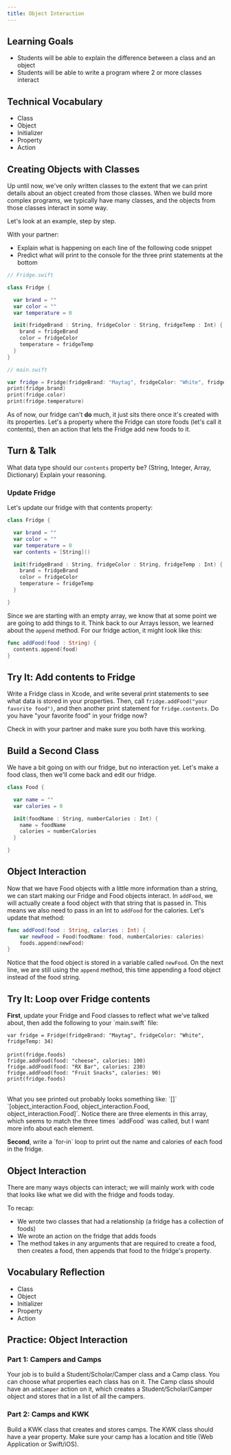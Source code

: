 ```yaml
---
title: Object Interaction
---
```


## Learning Goals

* Students will be able to explain the difference between a class and an object
* Students will be able to write a program where 2 or more classes interact

## Technical Vocabulary

* Class
* Object
* Initializer
* Property
* Action

## Creating Objects with Classes

Up until now, we've only written classes to the extent that we can print details about an object created from those classes. When we build more complex programs, we typically have many classes, and the objects from those classes interact in some way.

Let's look at an example, step by step.

With your partner:
- Explain what is happening on each line of the following code snippet
- Predict what will print to the console for the three print statements at the bottom

```swift
// Fridge.swift

class Fridge {

  var brand = ""
  var color = ""
  var temperature = 0

  init(fridgeBrand : String, fridgeColor : String, fridgeTemp : Int) {
    brand = fridgeBrand
    color = fridgeColor
    temperature = fridgeTemp
  }
}
```

```swift
// main.swift

var fridge = Fridge(fridgeBrand: "Maytag", fridgeColor: "White", fridgeTemp: 34)
print(fridge.brand)
print(fridge.color)
print(fridge.temperature)
```

As of now, our fridge can't **do** much, it just sits there once it's created with its properties. Let's a property where the Fridge can store foods (let's call it contents), then an action that lets the Fridge add new foods to it.

<div class="try-it">
  <h2>Turn & Talk</h2>
  <p>What data type should our <code>contents</code> property be? (String, Integer, Array, Dictionary) Explain your reasoning.</p>
</div>

### Update Fridge

Let's update our fridge with that contents property:

```swift
class Fridge {

  var brand = ""
  var color = ""
  var temperature = 0
  var contents = [String]()

  init(fridgeBrand : String, fridgeColor : String, fridgeTemp : Int) {
    brand = fridgeBrand
    color = fridgeColor
    temperature = fridgeTemp
  }

}
```

Since we are starting with an empty array, we know that at some point we are going to add things to it. Think back to our Arrays lesson, we learned about the `append` method. For our fridge action, it might look like this:

```swift
func addFood(food : String) {
  contents.append(food)
}
```

<div class="try-it">
  <h2>Try It: Add contents to Fridge</h2>
  <p>Write a Fridge class in Xcode, and write several print statements to see what data is stored in your properties. Then, call <code>fridge.addFood("your favorite food")</code>, and then another print statement for <code>fridge.contents</code>. Do you have "your favorite food" in your fridge now?</p>
  <p>Check in with your partner and make sure you both have this working.</p>
</div>

## Build a Second Class

We have a bit going on with our fridge, but no interaction yet. Let's make a food class, then we'll come back and edit our fridge.

```swift
class Food {

  var name = ""
  var calories = 0

  init(foodName : String, numberCalories : Int) {
    name = foodName
    calories = numberCalories
  }

}
```

## Object Interaction

Now that we have Food objects with a little more information than a string, we can start making our Fridge and Food objects interact. In `addFood`, we will actually create a food object with that string that is passed in. This means we also need to pass in an Int to `addFood` for the calories. Let's update that method:

```swift
func addFood(food : String, calories : Int) {
    var newFood = Food(foodName: food, numberCalories: calories)
    foods.append(newFood)
}
```

Notice that the food object is stored in a variable called `newFood`. On the next line, we are still using the `append` method, this time appending a food object instead of the food string.

<div class="try-it">
  <h2>Try It: Loop over Fridge contents</h2>
  <p><strong>First</strong>, update your Fridge and Food classes to reflect what we've talked about, then add the following to your `main.swift` file:</p>
  <code>var fridge = Fridge(fridgeBrand: "Maytag", fridgeColor: "White", fridgeTemp: 34)</code><br><br>
  <code>print(fridge.foods)</code><br>
  <code>fridge.addFood(food: "cheese", calories: 100)</code><br>
  <code>fridge.addFood(food: "RX Bar", calories: 230)</code><br>
  <code>fridge.addFood(food: "Fruit Snacks", calories: 90)</code><br>
  <code>print(fridge.foods)</code><br><br>
  <p>What you see printed out probably looks something like: `[]` `[object_interaction.Food, object_interaction.Food, object_interaction.Food]`. Notice there are three elements in this array, which seems to match the three times `addFood` was called, but I want more info about each element.</p>
  <p><strong>Second</strong>, write a `for-in` loop to print out the name and calories of each food in the fridge.</p>
</div>

## Object Interaction

There are many ways objects can interact; we will mainly work with code that looks like what we did with the fridge and foods today.

To recap:
- We wrote two classes that had a relationship (a fridge has a collection of foods)
- We wrote an action on the fridge that adds foods
- The method takes in any arguments that are required to create a food, then creates a food, then appends that food to the fridge's property.

## Vocabulary Reflection

* Class
* Object
* Initializer
* Property
* Action

<div class="practice">
  <h2>Practice: Object Interaction</h2>
  <h3>Part 1: Campers and Camps</h3>
  <p>Your job is to build a Student/Scholar/Camper class and a Camp class. You can choose what properties each class has on it. The Camp class should have an <code>addCamper</code> action on it, which creates a Student/Scholar/Camper object and stores that in a list of all the campers.</p>
  <h3>Part 2: Camps and KWK</h3>
  <p>Build a KWK class that creates and stores camps. The KWK class should have a year property. Make sure your camp has a location and title (Web Application or Swift/iOS).</p>
</div>
